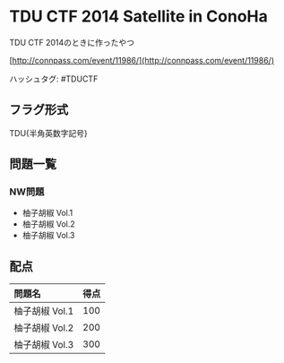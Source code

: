 # TDU CTF 2014 Satellite in ConoHa

TDU CTF 2014のときに作ったやつ

[http://connpass.com/event/11986/](http://connpass.com/event/11986/)

ハッシュタグ: #TDUCTF

## フラグ形式

TDU{半角英数字記号}

## 問題一覧

### NW問題

- 柚子胡椒 Vol.1
- 柚子胡椒 Vol.2
- 柚子胡椒 Vol.3

## 配点

|     問題名    | 得点 |
|:--------------|:----:|
|柚子胡椒 Vol.1 | 100  |
|柚子胡椒 Vol.2 | 200  |
|柚子胡椒 Vol.3 | 300  |

